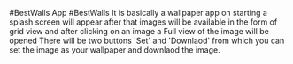 #BestWalls App
#BestWalls 
It is basically a wallpaper app on starting a splash screen will appear after that images will be available in the form of grid view and after clicking on an image a Full view of the image will be opened 
There will be two buttons 'Set' and 'Downlaod' from which you can set  the image as your wallpaper and downlaod the image.
